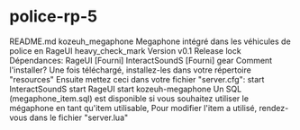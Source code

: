 # police-rp-5
README.md kozeuh_megaphone Megaphone intégré dans les véhicules de police en RageUI  heavy_check_mark Version v0.1 Release  lock Dépendances:  RageUI [Fourni] InteractSoundS [Fourni] gear Comment l'installer?  Une fois téléchargé, installez-les dans votre répertoire "resources" Ensuite mettez ceci dans votre fichier "server.cfg":  start InteractSoundS start RageUI start kozeuh-megaphone   Un SQL (megaphone_item.sql) est disponible si vous souhaitez utiliser le mégaphone en tant qu'item utilisable, Pour modifier l'item a utilisé, rendez-vous dans le fichier "server.lua"
